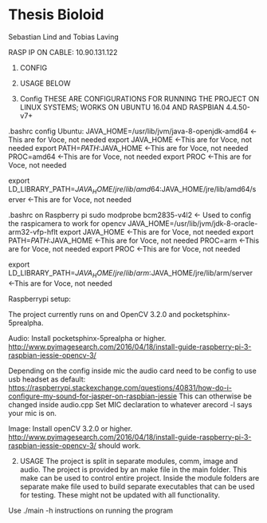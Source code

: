 # Thesis Bioloid
 Sebastian Lind and Tobias Laving

RASP IP ON CABLE:
10.90.131.122


1. CONFIG
2. USAGE BELOW

1. Config
THESE ARE CONFIGURATIONS FOR RUNNING THE PROJECT ON LINUX SYSTEMS; WORKS ON UBUNTU 16.04 AND RASPBIAN 4.4.50-v7+

.bashrc config Ubuntu:
  JAVA_HOME=/usr/lib/jvm/java-8-openjdk-amd64 <-This are for Voce, not needed
  export JAVA_HOME <-This are for Voce, not needed
  export PATH=$PATH:$JAVA_HOME <-This are for Voce, not needed
  PROC=amd64 <-This are for Voce, not needed
  export PROC <-This are for Voce, not needed

  export LD_LIBRARY_PATH=$JAVA_HOME/jre/lib/amd64:$JAVA_HOME/jre/lib/amd64/server <-This are for Voce, not needed

.bashrc on Raspberry pi
  sudo modprobe bcm2835-v4l2 <- Used to config the raspicamera to work for opencv
  JAVA_HOME=/usr/lib/jvm/jdk-8-oracle-arm32-vfp-hflt
  export JAVA_HOME <-This are for Voce, not needed
  export PATH=$PATH:$JAVA_HOME <-This are for Voce, not needed
  PROC=arm <-This are for Voce, not needed
  export PROC <-This are for Voce, not needed

  export LD_LIBRARY_PATH=$JAVA_HOME/jre/lib/arm:$JAVA_HOME/jre/lib/arm/server <-This are for Voce, not needed

Raspberrypi setup:

The project currently runs on and OpenCV 3.2.0 and pocketsphinx-5prealpha.

Audio:
Install pocketsphinx-5prealpha or higher.
http://www.pyimagesearch.com/2016/04/18/install-guide-raspberry-pi-3-raspbian-jessie-opencv-3/

Depending on the config inside mic the audio card need to be config to use usb headset as default:
https://raspberrypi.stackexchange.com/questions/40831/how-do-i-configure-my-sound-for-jasper-on-raspbian-jessie
This can otherwise be changed inside audio.cpp
Set MIC declaration to whatever arecord -l says your mic is on.

Image:
Install openCV 3.2.0 or higher.
http://www.pyimagesearch.com/2016/04/18/install-guide-raspberry-pi-3-raspbian-jessie-opencv-3/ should work.


2. USAGE
The project is split in separate modules, comm, image and audio. The project is provided by an make file in the main folder.
This make can be used to control entire project. Inside the module folders are separate make file used to build separate executables
that can be used for testing. These might not be updated with all functionality.

Use ./main -h instructions on running the program
